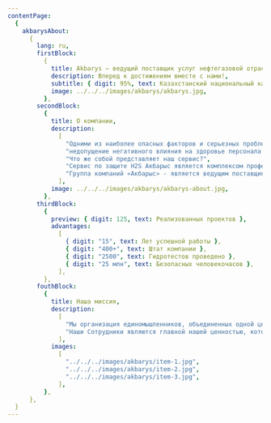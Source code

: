 ```yaml
---
contentPage:
  {
    akbarysAbout:
      {
        lang: ru,
        firstBlock:
          {
            title: Akbarys — ведущий поставщик услуг нефтегазовой отрасли,
            description: Вперед к достижениям вместе с нами!,
            subtitle: { digit: 95%, text: Казахстанский национальный капитал },
            image: ../../../images/akbarys/akbarys.jpg,
          },
        secondBlock:
          {
            title: О компании,
            description:
              [
                "Одними из наиболее опасных факторов и серьезных проблем в работе на нефтегазовых месторождениях являются токсичные и взрывоопасные газы и постоянная готовность к таким вызовам имеет ключевое значение. Обеспечение безопасности при таких условиях является фундаментом всей нашей деятельности., Основными ориентирами и целями нашего сервиса являются ранее обнаружение концентрации газов в атмосфере",
                "недопущение негативного влияния на здоровье персонала и предотвращение развития техногенных катастроф.",
                "Что же собой представляет наш сервис?",
                "Сервис по защите H2S Акбарыс является комплексом профессиональных услуг и инновационных решений, в который входят реализация основных барьеров, состоящих из супервайзинга, систем газообнаружения, систем своевременного оповещения, средств индивидуальной защиты и систем подачи дыхательного воздуха, оборудованных мест сбора и укрытий на месте, а также обучения и регулярных учебно-тренировочных занятий, контроля доступа на объект.",
                "Группа компаний «Акбарыс» - является ведущим поставщиком услуг по газовой безопасности на территории СНГ. Наш опыт охватывает широкий спектр операций в рамках наземных и морских проектов в областях с высокой концентрацией H2S.",
              ],
            image: ../../../images/akbarys/akbarys-about.jpg,
          },
        thirdBlock:
          {
            preview: { digit: 125, text: Реализованных проектов },
            advantages:
              [
                { digit: "15", text: Лет успешной работы },
                { digit: "400+", text: Штат компании },
                { digit: "2500", text: Гидротестов проведено },
                { digit: "25 млн", text: Безопасных человекочасов },
              ],
          },
        fouthBlock:
          {
            title: Наша миссия,
            description:
              [
                "Мы организация единомышленников, объединенных одной целью создать Интегрированную Сервисную Компанию, способную успешно решать задачи Заказчиков с лучшим качеством и лучшей эффективностью.",
                "Наши Сотрудники являются главной нашей ценностью, которые достигая высот, не знают предела совершенству и QHSE-Akbarys создаёт все условия для такого совершенства.",
              ],
            images:
              [
                "../../../images/akbarys/item-1.jpg",
                "../../../images/akbarys/item-2.jpg",
                "../../../images/akbarys/item-3.jpg",
              ],
          },
      },
  }
---
```

